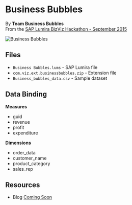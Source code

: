 Business Bubbles 
==============================================
By <strong>Team Business Bubbles</strong><br>
From the [SAP Lumira BizViz Hackathon - September 2015](http://scn.sap.com/community/lumira/blog/2015/09/22/the-lumira-bizviz-hackathon-54-hours-9-breakouts-92-red-bulls--and-lots-of-fun)

![Business Bubbles](https://github.com/SAP/lumira-extension-viz/blob/master/Business_Bubbles/BusinessBubbles.gif)

Files
------------
* `Business Bubbles.lums` - SAP Lumira file
* `com.viz.ext.businessbubbles.zip` - Extension file
* `Business_bubbles_data.csv` - Sample dataset

Data Binding
-------------------------------------------
<strong>Measures</strong>
* guid
* revenue
* profit
* expenditure
 
<strong>Dimensions</strong>
* order_data
* customer_name
* product_category
* sales_rep

Resources
---------
* Blog [Coming Soon]()

